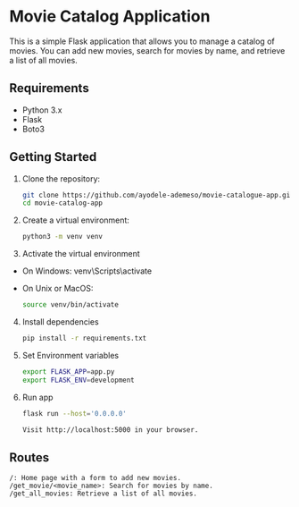 # Movie Catalog Application

This is a simple Flask application that allows you to manage a catalog of movies. You can add new movies, search for movies by name, and retrieve a list of all movies.

## Requirements

- Python 3.x
- Flask
- Boto3

## Getting Started

1. Clone the repository:

   ```bash
   git clone https://github.com/ayodele-ademeso/movie-catalogue-app.git
   cd movie-catalog-app

2. Create a virtual environment:

    ```bash
    python3 -m venv venv

3. Activate the virtual environment

- On Windows:
    venv\Scripts\activate

- On Unix or MacOS:
    ```bash
    source venv/bin/activate

4. Install dependencies

    ```bash
    pip install -r requirements.txt

5. Set Environment variables

    ```bash
    export FLASK_APP=app.py
    export FLASK_ENV=development

6. Run app

    ```bash
    flask run --host='0.0.0.0'

    Visit http://localhost:5000 in your browser.

## Routes
    /: Home page with a form to add new movies.
    /get_movie/<movie_name>: Search for movies by name.
    /get_all_movies: Retrieve a list of all movies.

